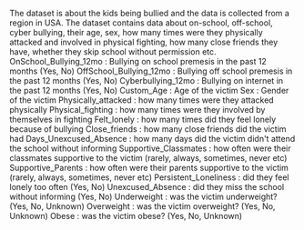 The dataset is about the kids being bullied and the data is collected from a region in USA. The dataset contains data about on-school, off-school, cyber bullying, their age, sex, how many times were they physically attacked and involved in physical fighting, how many close friends they have, whether they skip school without permission etc.
OnSchool_Bullying_12mo : Bullying on school premesis in the past 12 months (Yes, No)
OffSchool_Bullying_12mo : Bullying off school premesis in the past 12 months (Yes, No)
Cyberbullying_12mo : Bullying on internet in the past 12 months (Yes, No)
Custom_Age : Age of the victim
Sex : Gender of the victim
Physically_attacked : how many times were they attacked physically
Physical_fighting : how many times were they involved by themselves in fighting
Felt_lonely : how many times did they feel lonely because of bullying
Close_friends : how many close friends did the victim had
Days_Unexcused_Absence : how many days did the victim didn't attend the school without informing
Supportive_Classmates : how often were their classmates supportive to the victim (rarely, always, sometimes, never etc)
Supportive_Parents : how often were their parents supportive to the victim (rarely, always, sometimes, never etc)
Persistent_Loneliness : did they feel lonely too often (Yes, No)
Unexcused_Absence : did they miss the school without informing (Yes, No)
Underweight : was the victim underweight? (Yes, No, Unknown)
Overweight : was the victim overweight? (Yes, No, Unknown)
Obese : was the victim obese? (Yes, No, Unknown)
